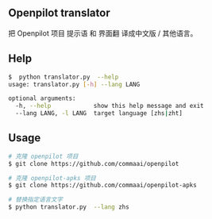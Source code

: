 ## Openpilot translator

把 Openpilot 项目 提示语 和 界面翻 译成中文版 / 其他语言。


## Help

```bash
$  python translator.py  --help
usage: translator.py [-h] --lang LANG

optional arguments:
  -h, --help            show this help message and exit
  --lang LANG, -l LANG  target language [zhs|zht]
```

## Usage

```bash
# 克隆 openpilot 项目
$ git clone https://github.com/commaai/openpilot

# 克隆 openpilot-apks 项目
$ git clone https://github.com/commaai/openpilot-apks

# 替换指定语言文字
$ python translator.py  --lang zhs

```
